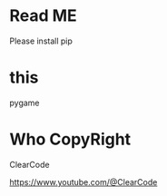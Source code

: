 # Read ME
Please install pip

# this
pygame

# Who CopyRight
ClearCode

https://www.youtube.com/@ClearCode
